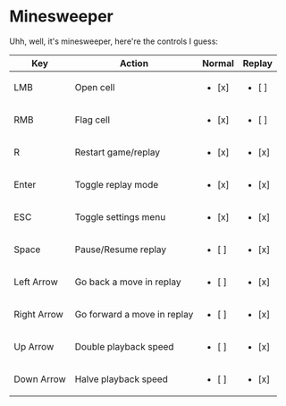 # Minesweeper

Uhh, well, it's minesweeper, here're the controls I guess:

| Key         | Action                      | Normal                | Replay                |
| ----------- | --------------------------- | --------------------- | --------------------- |
| LMB         | Open cell                   | <ul><li>[x]</ul></li> | <ul><li>[ ]</ul></li> |
| RMB         | Flag cell                   | <ul><li>[x]</ul></li> | <ul><li>[ ]</ul></li> |
| R           | Restart game/replay         | <ul><li>[x]</ul></li> | <ul><li>[x]</ul></li> |
| Enter       | Toggle replay mode          | <ul><li>[x]</ul></li> | <ul><li>[x]</ul></li> |
| ESC         | Toggle settings menu        | <ul><li>[x]</ul></li> | <ul><li>[x]</ul></li> |
| Space       | Pause/Resume replay         | <ul><li>[ ]</ul></li> | <ul><li>[x]</ul></li> |
| Left Arrow  | Go back a move in replay    | <ul><li>[ ]</ul></li> | <ul><li>[x]</ul></li> |
| Right Arrow | Go forward a move in replay | <ul><li>[ ]</ul></li> | <ul><li>[x]</ul></li> |
| Up Arrow    | Double playback speed       | <ul><li>[ ]</ul></li> | <ul><li>[x]</ul></li> |
| Down Arrow  | Halve playback speed        | <ul><li>[ ]</ul></li> | <ul><li>[x]</ul></li> |
